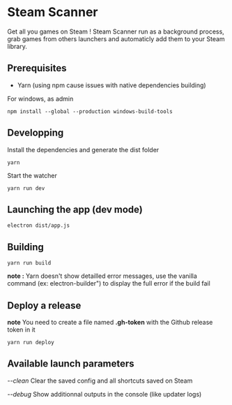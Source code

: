 # Steam Scanner

Get all you games on Steam ! Steam Scanner run as a background process, grab games from others launchers and automaticly add them to your Steam library.

## Prerequisites

* Yarn (using npm cause issues with native dependencies building)

For windows, as admin

```
npm install --global --production windows-build-tools
```

## Developping

Install the dependencies and generate the dist folder

```
yarn
```

Start the watcher

```
yarn run dev
```

## Launching the app (dev mode)

```
electron dist/app.js
```

## Building

```
yarn run build
```

**note :** Yarn doesn't show detailled error messages, use the vanilla command (ex: electron-builder") to display the full error if the build fail

## Deploy a release

**note** You need to create a file named **.gh-token** with the Github release token in it

```
yarn run deploy
```

## Available launch parameters

_--clean_ Clear the saved config and all shortcuts saved on Steam

_--debug_ Show additionnal outputs in the console (like updater logs)
